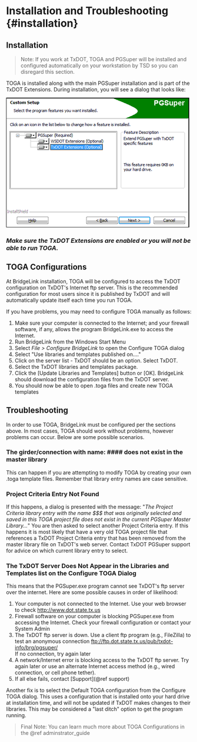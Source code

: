 Installation and Troubleshooting {#installation}
===================

Installation
-------------
> Note: If you work at TxDOT, TOGA and PGSuper will be installed and configured automatically on your workstation by TSD so you can disregard this section.

TOGA is installed along with the main PGSuper installation and is part of the TxDOT Extensions. During installation, you will see a dialog that looks like:

![](Installer.gif)

### *Make sure the TxDOT Extensions are enabled or you will not be able to run TOGA.*

TOGA Configurations
-------------------
At BridgeLink installation, TOGA will be configured to access the TxDOT configuration on TxDOT's Internet ftp server. This is the recommended configuration for most users since it is published by TxDOT and will automatically update itself each time you run TOGA. 

If you have problems, you may need to configure TOGA manually as follows:

1. Make sure your computer is connected to the Internet; and your firewall software, if any, allows the program BridgeLink.exe to access the Internet.
2. Run BridgeLink from the Windows Start Menu
3. Select *File > Configure BridgeLink* to open the Configure TOGA dialog
4. Select "Use libraries and templates published on...."
5. Click on the server list - TxDOT should be an option. Select TxDOT.
6. Select the TxDOT libraries and templates package.
7. Click the [Update Libraries and Templates] button or [OK]. BridgeLink should download the configuration files from the TxDOT server.
8. You should now be able to open .toga files and create new TOGA templates

Troubleshooting
---------------
In order to use TOGA, BridgeLink must be configured per the sections above. In most cases, TOGA should work without problems, however problems can occur. Below are some possible scenarios.

### The girder/connection with name: #### does not exist in the master library
This can happen if you are attempting to modify TOGA by creating your own .toga template files. Remember that library entry names are case sensitive.

### Project Criteria Entry Not Found
If this happens, a dialog is presented with the message: \"<i>The Project Criteria library entry with the name $$$ that was originally selected and saved in this TOGA project file does not exist in the current PGSuper Master Library...</i>\" You are then asked to select another Project Criteria entry. If this happens it is most likely that have a very old TOGA project file that references a TxDOT Project Criteria entry that has been removed from the master library file on TxDOT's web server. Contact TxDOT PGSuper support for advice on which current library entry to select.

### The TxDOT Server Does Not Appear in the Libraries and Templates list on the Configure TOGA Dialog
This means that the PGSuper.exe program cannot see TxDOT's ftp server over the internet. Here are some possible causes in order of likelihood: 

1. Your computer is not connected to the Internet. Use your web browser to check http://www.dot.state.tx.us  
2. Firewall software on your computer  is blocking PGSuper.exe from accessing the Internet. Check your firewall configuration or contact your System Admin
3. The TxDOT ftp server is down. Use a client ftp program (e.g., FileZilla) to test an anonymous connection ftp://ftp.dot.state.tx.us/pub/txdot-info/brg/pgsuper/<br>
   If no connection, try again later
4. A network/Internet error is blocking access to the TxDOT ftp server. Try again later or use an alternate Internet access method (e.g., wired connection, or cell phone tether).
5. If all else fails, contact [Support](@ref support)

Another fix is to select the Default TOGA configuration from the Configure TOGA dialog. This uses a configuration that is installed onto your hard drive at installation time, and will not be updated if TxDOT makes changes to their libraries. This may be considered a "last ditch" option to get the program running.

> Final Note: You can learn much more about TOGA Configurations in the @ref adminstrator_guide